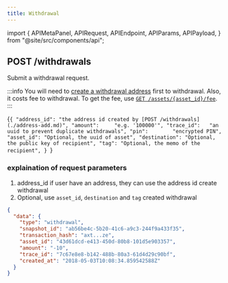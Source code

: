 ```yaml
---
title: Withdrawal
---
```


import {
  APIMetaPanel,
  APIRequest,
  APIEndpoint,
  APIParams,
  APIPayload,
} from "@site/src/components/api";

## POST /withdrawals

Submit a withdrawal request.

:::info
You will need to [create a withdrawal address](./address-add.md) first to withdrawal. Also, it costs fee to withdrawal. To get the fee, use [`GET /assets/{asset_id}/fee`](/docs/api/assets/fee).
:::

<APIEndpoint url="/withdrawals" />

<APIMetaPanel scope="Authorized" scopeNote="" />

<APIPayload>{`{
  "address_id": "the address id created by [POST /withdrawals](./address-add.md)",
  "amount":     "e.g. '100000'",
  "trace_id":   "an uuid to prevent duplicate withdrawals",
  "pin":        "encrypted PIN",
  "asset_id": "Optional, the uuid of asset",
  "destination": "Optional, the public key of recipient",
  "tag": "Optional, the memo of the recipient",
}
`}</APIPayload>

### explaination of request parameters

1. address_id if user have an address, they can use the address id create withdrawal
2. Optional, use `asset_id`, `destination` and `tag` created withdrawal

<APIRequest
  title="Request to withdrawal"
  method="POST"
  url='/withdrawals --data &apos;{"amount":"100","address_id":"43d61dcd-e413-450d-80b8-101d5e903357","pin":"xDcSiAsvsekYpnxEShqLgecvQ4GhP7o660nOodK9BG7k+xsszxO56Yg6DQLWtOek","trace_id":"ca90fd5b-e047-4a66-affa-2b40f026b165"}&apos;'
/>

```json title="Response"
{
  "data": {
    "type": "withdrawal",
    "snapshot_id": "ab56be4c-5b20-41c6-a9c3-244f9a433f35",
    "transaction_hash": "axt...ze",
    "asset_id": "43d61dcd-e413-450d-80b8-101d5e903357",
    "amount": "-10",
    "trace_id": "7c67e8e8-b142-488b-80a3-61d4d29c90bf",
    "created_at": "2018-05-03T10:08:34.859542588Z"
  }
}
```
